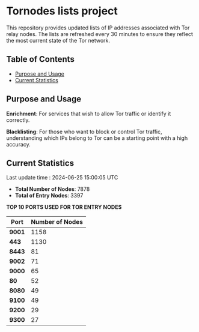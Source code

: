 # Tornodes lists project

This repository provides updated lists of IP addresses associated with Tor relay nodes. The lists are refreshed every 30 minutes to ensure they reflect the most current state of the Tor network.

## Table of Contents

- [Purpose and Usage](#purpose-and-usage)
- [Current Statistics](#current-statistics)


## Purpose and Usage

**Enrichment**: For services that wish to allow Tor traffic or identify it correctly.

**Blacklisting**: For those who want to block or control Tor traffic, understanding which IPs belong to Tor can be a starting point with a high accuracy.

## Current Statistics

Last update time : 2024-06-25 15:00:05 UTC

- **Total Number of Nodes**: 7878
- **Total of Entry Nodes**: 3397

**TOP 10 PORTS USED FOR TOR ENTRY NODES**

| **Port** | **Number of Nodes** |
|------|-----------------|
| **9001**   | 1158  |
| **443**   | 1130  |
| **8443**   | 81  |
| **9002**   | 71  |
| **9000**   | 65  |
| **80**   | 52  |
| **8080**   | 49  |
| **9100**   | 49  |
| **9200**   | 29  |
| **9300**   | 27  |

